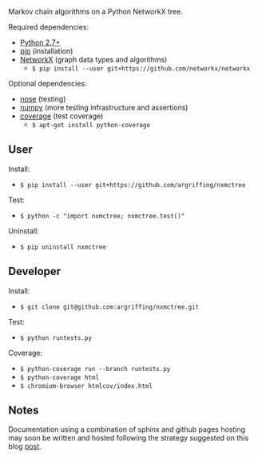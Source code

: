 Markov chain algorithms on a Python NetworkX tree.

Required dependencies:
 * [Python 2.7+](http://www.python.org/)
 * [pip](https://pip.readthedocs.org/) (installation)
 * [NetworkX](http:/networkx.lanl.gov/) (graph data types and algorithms)
   - `$ pip install --user git+https://github.com/networkx/networkx`

Optional dependencies:
 * [nose](https://nose.readthedocs.org/) (testing)
 * [numpy](http://www.numpy.org/) (more testing infrastructure and assertions)
 * [coverage](http://nedbatchelder.com/code/coverage/) (test coverage)
   - `$ apt-get install python-coverage`


User
----

Install:
 * `$ pip install --user git+https://github.com/argriffing/nxmctree`

Test:
 * `$ python -c "import nxmctree; nxmctree.test()"`

Uninstall:
 * `$ pip uninstall nxmctree`


Developer
---------

Install:
 * `$ git clone git@github.com:argriffing/nxmctree.git`

Test:
 * `$ python runtests.py`

Coverage:
 * `$ python-coverage run --branch runtests.py`
 * `$ python-coverage html`
 * `$ chromium-browser htmlcov/index.html`


Notes
-----

Documentation using a combination of sphinx and github pages hosting
may soon be written and hosted following the strategy suggested
on this blog [post](http://blog.transifex.com/post/31979487717).

